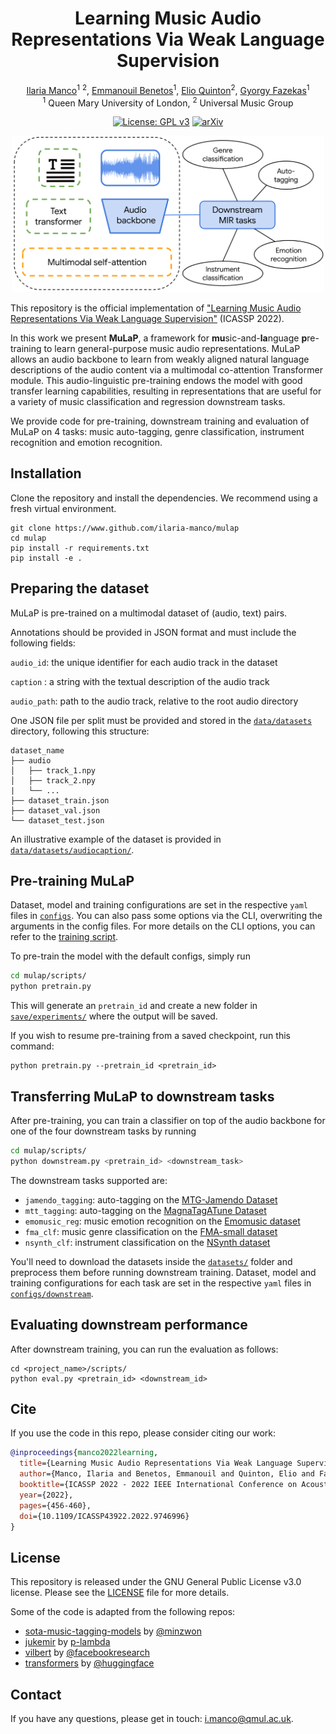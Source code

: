 <div  align="center">

# Learning Music Audio Representations Via Weak Language Supervision
[Ilaria Manco](https://ilariamanco.com/)<sup>1</sup> <sup>2</sup>,
[Emmanouil Benetos](http://www.eecs.qmul.ac.uk/~emmanouilb/)<sup>1</sup>,
[Elio Quinton](https://scholar.google.com/citations?user=IaciybgAAAAJ)<sup>2</sup>,
[Gyorgy Fazekas](http://www.eecs.qmul.ac.uk/~gyorgyf/about.html)<sup>1</sup> <br>
<sup>1</sup>  Queen Mary University of London, <sup>2</sup>  Universal Music Group

[![License: GPL v3](https://img.shields.io/badge/License-GPLv3-blue.svg)](https://www.gnu.org/licenses/gpl-3.0)
[![arXiv](https://img.shields.io/badge/arXiv-2112.04214-<COLOR>.svg)](https://arxiv.org/abs/2112.04214)

<p align="center">
<img src="mulap.png" width="500">
</p align="center">

</div>

This repository is the official implementation of ["Learning Music Audio Representations Via Weak Language Supervision"](https://arxiv.org/abs/2112.04214) (ICASSP 2022).

In this work we present **MuLaP**, a framework for **mu**sic-and-**la**nguage **p**re-training to learn general-purpose music audio representations. MuLaP allows an audio backbone to learn from weakly aligned natural language descriptions of the audio content via a multimodal co-attention Transformer module. This audio-linguistic pre-training endows the model with good transfer learning capabilities, resulting in representations that are useful for a variety of music classification and regression downstream tasks. 

We provide code for pre-training, downstream training and evaluation of MuLaP on 4 tasks: music auto-tagging, genre classification, instrument recognition and emotion recognition. 

## Installation

Clone the repository and install the dependencies. We recommend using a fresh virtual environment.
```setup
git clone https://www.github.com/ilaria-manco/mulap 
cd mulap 
pip install -r requirements.txt
pip install -e .
```

## Preparing the dataset
MuLaP is pre-trained on a multimodal dataset of (audio, text) pairs. 

Annotations should be provided in JSON format and must include the following fields:

```audio_id```:     the unique identifier for each audio track in the dataset

```caption``` :     a string with the textual description of the audio track 

```audio_path```:   path to the audio track, relative to the root audio directory

One JSON file per split must be provided and stored in the [`data/datasets`](data/datasets/) directory, following this structure:

```
dataset_name
├── audio            
│   ├── track_1.npy
│   ├── track_2.npy
|   └── ...
├── dataset_train.json    
├── dataset_val.json    
└── dataset_test.json
```

An illustrative example of the dataset is provided in [`data/datasets/audiocaption/`](data/datasets/audiocaption/).

## Pre-training MuLaP
Dataset, model and training configurations are set in the respective `yaml` files in [`configs`](configs). You can also pass some options via the CLI, overwriting the arguments in the config files. For more details on the CLI options, you can refer to the [training script](mulap/scripts/pretrain.py).

To pre-train the model with the default configs, simply run

```bash
cd mulap/scripts/
python pretrain.py 
```

This will generate an `pretrain_id` and create a new folder in [`save/experiments/`](save/experiments/) where the output will be saved.

If you wish to resume pre-training from a saved checkpoint, run this command:

```train
python pretrain.py --pretrain_id <pretrain_id> 
```

## Transferring MuLaP to downstream tasks
After pre-training, you can train a classifier on top of the audio backbone for one of the four downstream tasks by running

```bash
cd mulap/scripts/
python downstream.py <pretrain_id> <downstream_task>
```

The downstream tasks supported are:
* `jamendo_tagging`: auto-tagging on the [MTG-Jamendo Dataset](https://github.com/MTG/mtg-jamendo-dataset)
* `mtt_tagging`: auto-tagging on the [MagnaTagATune Dataset](https://mirg.city.ac.uk/codeapps/the-magnatagatune-dataset)
* `emomusic_reg`: music emotion recognition on the [Emomusic dataset](https://cvml.unige.ch/databases/emoMusic/)
* `fma_clf`: music genre classification on the [FMA-small dataset](https://github.com/mdeff/fma)
* `nsynth_clf`: instrument classification on the [NSynth dataset](https://magenta.tensorflow.org/datasets/nsynth)

You'll need to download the datasets inside the [`datasets/`](datasets/) folder and preprocess them before running downstream training. Dataset, model and training configurations for each task are set in the respective `yaml` files in [`configs/downstream`](configs/downstream/).

## Evaluating downstream performance

After downstream training, you can run the evaluation as follows:

```eval
cd <project_name>/scripts/
python eval.py <pretrain_id> <downstream_id> 
```

## Cite
If you use the code in this repo, please consider citing our work:

```bib
@inproceedings{manco2022learning,
  title={Learning Music Audio Representations Via Weak Language Supervision}, 
  author={Manco, Ilaria and Benetos, Emmanouil and Quinton, Elio and Fazekas, György},
  booktitle={ICASSP 2022 - 2022 IEEE International Conference on Acoustics, Speech and Signal Processing (ICASSP)}, 
  year={2022},
  pages={456-460},
  doi={10.1109/ICASSP43922.2022.9746996}
}
```

## License
This repository is released under the GNU General Public License v3.0 license. Please see the [LICENSE](LICENSE) file for more details.

Some of the code is adapted from the following repos: 
* [sota-music-tagging-models](https://github.com/minzwon/sota-music-tagging-models) by [@minzwon](https://github.com/minzwon)
* [jukemir](https://github.com/p-lambda/jukemir/) by [p-lambda](https://github.com/p-lambda/)
* [vilbert](https://github.com/facebookresearch/vilbert-multi-task/) by [@facebookresearch](https://github.com/facebookresearch)
* [transformers](https://github.com/huggingface/transformers) by [@huggingface](https://github.com/huggingface)

## Contact
If you have any questions, please get in touch: [i.manco@qmul.ac.uk](i.manco@qmul.ac.uk).
